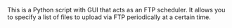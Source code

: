This is a Python script with GUI that acts as an FTP scheduler.
It allows you to specify a list of files to upload via FTP periodically at a certain time.
